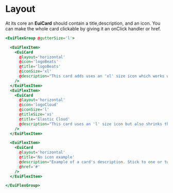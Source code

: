 # Layout

<EuiText>
<p>At its core an <strong>EuiCard</strong> should contain a <EuiCode @language="text">title</EuiCode>,<EuiCode @language="text">description</EuiCode>, and an <EuiCode @language="text">icon</EuiCode>. You can make the whole card clickable by giving it an <EuiCode @language="text">onClick</EuiCode> handler or <EuiCode @language="text">href</EuiCode>.</p>
</EuiText>

```hbs template
<EuiFlexGroup @gutterSize='l'>

  <EuiFlexItem>
    <EuiCard
      @layout='horizontal'
      @icon='logoBeats'
      @title='logoBeats'
      @iconSize='xl'
      @description="This card adds uses an 'xl' size icon which works well in a horizontal layout."
    />
  </EuiFlexItem>
  <EuiFlexItem>
    <EuiCard
      @layout='horizontal'
      @icon='logoCloud'
      @iconSize='l'
      @titleSize='xs'
      @title='Elastic Cloud'
      @description="This card uses an 'l' size icon but also shrinks the 'titleSize' to 'xs'."
    />
  </EuiFlexItem>

  <EuiFlexItem>
    <EuiCard
      @layout='horizontal'
      @title='No icon example'
      @description="Example of a card's description. Stick to one or two sentences."
      @href='#'
    />
  </EuiFlexItem>

</EuiFlexGroup>
```
